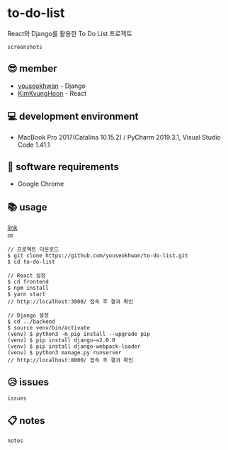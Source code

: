 # to-do-list

React와 Django를 활용한 To Do List 프로젝트

~~~
screenshots
~~~

## 😎 member

- [youseokhwan](https://github.com/youseokhwan) - Django
- [KimKyungHoon](https://github.com/hoonkk) - React

## 💻 development environment

- MacBook Pro 2017(Catalina 10.15.2) / PyCharm 2019.3.1, Visual Studio Code 1.41.1

## 📀 software requirements

- Google Chrome

## 📚 usage
[link](http://ec2-13-209-17-208.ap-northeast-2.compute.amazonaws.com:8000/)<br>
or
~~~
// 프로젝트 다운로드
$ git clone https://github.com/youseokhwan/to-do-list.git
$ cd to-do-list

// React 설정
$ cd frontend
$ npm install
$ yarn start
// http://localhost:3000/ 접속 후 결과 확인

// Django 설정
$ cd ../backend
$ source venv/bin/activate
(venv) $ python3 -m pip install --upgrade pip
(venv) $ pip install django~=2.0.0
(venv) $ pip install django-webpack-loader
(venv) $ python3 manage.py runserver
// http://localhost:8000/ 접속 후 결과 확인
~~~

## 😥 issues

~~~
issues
~~~

## 📋 notes

~~~
notes
~~~
